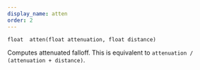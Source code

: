 ```yaml
---
display_name: atten
order: 2
---
```

`float  atten(float attenuation, float distance)`

Computes attenuated falloff. This is equivalent to  `attenuation / (attenuation + distance)`.
